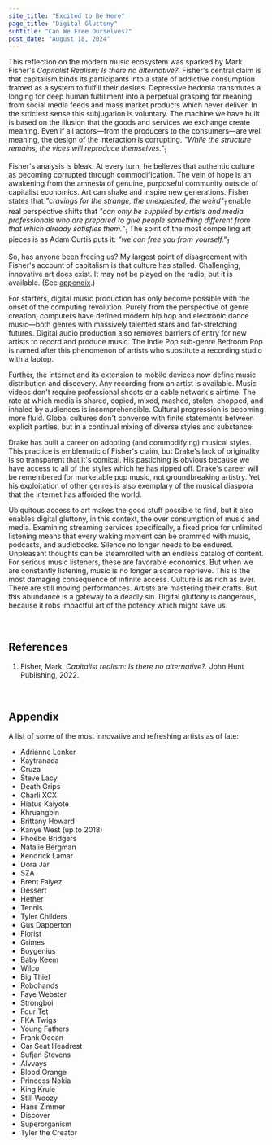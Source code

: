```yaml
---
site_title: "Excited to Be Here"
page_title: "Digital Gluttony"
subtitle: "Can We Free Ourselves?"
post_date: "August 18, 2024"
---
```


This reflection on the modern music ecosystem was sparked by Mark Fisher's *Capitalist Realism: Is there no alternative?*. Fisher's central claim is that capitalism binds its participants into a state of addictive consumption framed as a system to fulfill their desires. Depressive hedonia transmutes a longing for deep human fulfillment into a perpetual grasping for meaning from social media feeds and mass market products which never deliver. In the strictest sense this subjugation is voluntary. The machine we have built is based on the illusion that the goods and services we exchange create meaning. Even if all actors&mdash;from the producers to the consumers&mdash;are well meaning, the design of the interaction is corrupting. *"While the structure remains, the vices will reproduce themselves."<sub>1</sub>*

Fisher's analysis is bleak. At every turn, he believes that authentic culture as becoming corrupted through commodification. The vein of hope is an awakening from the amnesia of genuine, purposeful community outside of capitalist economics. Art can shake and inspire new generations. Fisher states that *"cravings for the strange, the unexpected, the weird"<sub>1</sub>* enable real perspective shifts that *"can only be supplied by artists and media professionals who are prepared to give people something different from that which already satisfies them."<sub>1</sub>* The spirit of the most compelling art pieces is as Adam Curtis puts it: *"we can free you from yourself."<sub>1</sub>*

So, has anyone been freeing us? My largest point of disagreement with Fisher's account of capitalism is that culture has stalled. Challenging, innovative art does exist. It may not be played on the radio, but it is available. (See <a href="#appendix">appendix</a>.)

For starters, digital music production has only become possible with the onset of the computing revolution. Purely from the perspective of genre creation, computers have defined modern hip hop and electronic dance music&mdash;both genres with massively talented stars and far-stretching futures. Digital audio production also removes barriers of entry for new artists to record and produce music. The Indie Pop sub-genre Bedroom Pop is named after this phenomenon of artists who substitute a recording studio with a laptop.

Further, the internet and its extension to mobile devices now define music distribution and discovery. Any recording from an artist is available. Music videos don't require professional shoots or a cable network's airtime. The rate at which media is shared, copied, mixed, mashed, stolen, chopped, and inhaled by audiences is incomprehensible. Cultural progression is becoming more fluid. Global cultures don't converse with finite statements between explicit parties, but in a continual mixing of diverse styles and substance.

Drake has built a career on adopting (and commodifying) musical styles. This practice is emblematic of Fisher's claim, but Drake's lack of originality is so transparent that it's comical. His pastiching is obvious because we have access to all of the styles which he has ripped off. Drake's career will be remembered for marketable pop music, not groundbreaking artistry. Yet his exploitation of other genres is also exemplary of the musical diaspora that the internet has afforded the world.

Ubiquitous access to art makes the good stuff possible to find, but it also enables digital gluttony, in this context, the over consumption of music and media. Examining streaming services specifically, a fixed price for unlimited listening means that every waking moment can be crammed with music, podcasts, and audiobooks. Silence no longer needs to be endured. Unpleasant thoughts can be steamrolled with an endless catalog of content. For serious music listeners, these are favorable economics. But when we are constantly listening, music is no longer a scarce reprieve. This is the most damaging consequence of infinite access. Culture is as rich as ever. There are still moving performances. Artists are mastering their crafts. But this abundance is a gateway to a deadly sin. Digital gluttony is dangerous, because it robs impactful art of the potency which might save us.

</br>

## References
1. Fisher, Mark. *Capitalist realism: Is there no alternative?.* John Hunt Publishing, 2022.

</br>

<h2 id ="appendix"> Appendix</h2>

A list of some of the most innovative and refreshing artists as of late:

<ul class="three-column-list">
<li>Adrianne Lenker</li>
<li>Kaytranada</li>
<li>Cruza</li>
<li>Steve Lacy</li>
<li>Death Grips</li>
<li>Charli XCX</li>
<li>Hiatus Kaiyote</li>
<li>Khruangbin</li>
<li>Brittany Howard</li>
<li>Kanye West (up to 2018)  
<li>Phoebe Bridgers</li>
<li>Natalie Bergman</li>
<li>Kendrick Lamar</li>
<li>Dora Jar</li>
<li>SZA</li>
<li>Brent Faiyez</li>
<li>Dessert</li>
<li>Hether</li>
<li>Tennis</li>
<li>Tyler Childers</li>
<li>Gus Dapperton</li>
<li>Florist </li>
<li>Grimes</li>
<li>Boygenius</li>
<li>Baby Keem</li>
<li>Wilco</li>
<li>Big Thief</li>
<li>Robohands</li>
<li>Faye Webster</li>
<li>Strongboi</li>
<li>Four Tet</li>
<li>FKA Twigs</li>
<li>Young Fathers</li>
<li>Frank Ocean</li>
<li>Car Seat Headrest</li>
<li>Sufjan Stevens</li>
<li>Alvvays</li>
<li>Blood Orange</li>
<li>Princess Nokia</li>
<li>King Krule</li>
<li>Still Woozy</li>
<li>Hans Zimmer</li>
<li>Discover</li>
<li>Superorganism</li>
<li>Tyler the Creator</li>
</ul>
